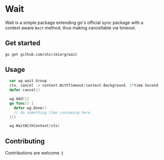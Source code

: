 # Wait

Wait is a simple package extending go's official sync package with a context aware ```Wait``` method, thus making cancellable via timeout.

## Get started

```bash
go get github.com/shirikiorg/wait
```

## Usage

```go
  var wg wait.Group
  ctx, cancel := context.WithTimeout(context.Background, 1*time.Second)
  defer cancel()

  wg.Add(1)
  go func() {
    defer wg.Done()
    // do something time consuming here
  }()

  wg.WaitWithContext(ctx)
```

## Contributing

Contributions are welcome :)


